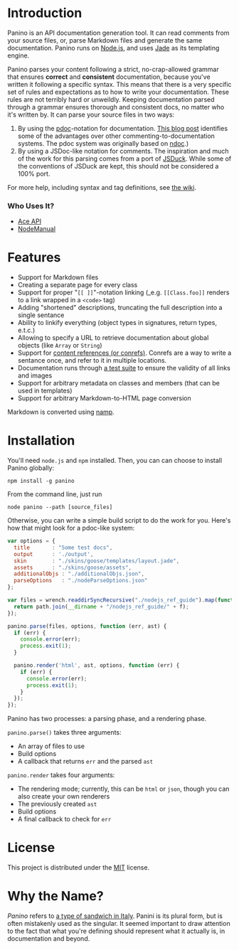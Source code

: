 # Introduction

Panino is an API documentation generation tool. It can read comments from your source files, or, parse Markdown files and generate the same documentation. Panino runs on [Node.js](http://www.nodejs.org), and uses [Jade](http://jade-lang.com/) as its templating engine.

Panino parses your content following a strict, no-crap-allowed grammar that ensures **correct** and **consistent** documentation, because you've written it following a specific syntax. This means that there is a very specific set of rules and expectations as to how to write your documentation. These rules are not terribly hard or unweildly. Keeping documentation parsed through a grammar ensures thorough and consistent docs, no matter who it's written by. It can parse your source files in two ways:

1. By using the [pdoc](https://github.com/tobie/pdoc)-notation for documentation. [This blog post](http://andrewdupont.net/2008/11/16/pdoc-inline-documentation-for-prototype/) identifies some of the advantages over other commenting-to-documentation systems.  The pdoc system was originally based on [ndoc](https://github.com/nodeca/ndoc).)
2. By using a JSDoc-like notation for comments. The inspiration and much of the work for this parsing comes from a port of [JSDuck](https://github.com/senchalabs/jsduck). While some of the conventions of JSDuck are kept, this should not be considered a 100% port.

For more help, including syntax and tag definitions, see [the wiki](https://github.com/gjtorikian/panino-docs/wiki).

### Who Uses It?

* [Ace API](http://ace.ajax.org/api)
* [NodeManual](http://www.nodemanual.org)

# Features

* Support for Markdown files
* Creating a separate page for every class
* Support for proper "`[[ ]]`"-notation linking (_e.g. `[[Class.foo]]` renders to a link wrapped in a `<code>` tag)
* Adding "shortened" descriptions, truncating the full description into a single sentance
* Ability to linkify everything (object types in signatures, return types, e.t.c.)
* Allowing to specify a URL to retrieve documentation about global objects (like `Array` or `String`)
* Support for [content references (or conrefs)](http://www.github.com/gjtorikian/markdown_conrefs). Conrefs are a way to write a sentance once, and refer to it in multiple locations. 
* Documentation runs through [a test suite](https://github.com/gjtorikian/functional-docs) to ensure the validity of all links and images
* Support for arbitrary metadata on classes and members (that can be used in templates)
* Support for arbitrary Markdown-to-HTML page conversion

Markdown is converted using [namp](https://github.com/gjtorikian/namp).

# Installation

You'll need `node.js` and `npm` installed. Then, you can can choose to install Panino globally:

    npm install -g panino

From the command line, just run

    node panino --path [source_files]

Otherwise, you can write a simple build script to do the work for you. Here's how that might look for a pdoc-like system:

```javascript
var options = {
  title       : "Some test docs",
  output      : './output',
  skin        : "./skins/goose/templates/layout.jade",
  assets      : "./skins/goose/assets",
  additionalObjs : "./additionalObjs.json",
  parseOptions   : "./nodeParseOptions.json"
};

var files = wrench.readdirSyncRecursive("./nodejs_ref_guide").map(function(f) {
  return path.join(__dirname + "/nodejs_ref_guide/" + f);
});

panino.parse(files, options, function (err, ast) {
  if (err) {
    console.error(err);
    process.exit(1);
  }

  panino.render('html', ast, options, function (err) {
    if (err) {
      console.error(err);
      process.exit(1);
    }
  });
});
```

Panino has two processes: a parsing phase, and a rendering phase. 

`panino.parse()` takes three arguments:

* An array of files to use
* Build options
* A callback that returns `err` and the parsed `ast`

`panino.render` takes four arguments:

* The rendering mode; currently, this can be `html` or `json`, though you can also create your own renderers
* The previously created `ast`
* Build options
* A final callback to check for `err`

# License

This project is distributed under the [MIT](https://github.com/gjtorikian/panino-docs/blob/master/LICENSE) license.

# Why the Name?

_Panino_ refers to [a type of sandwich in Italy](http://en.wikipedia.org/wiki/Panini_\(sandwich\)#Terminology). Panini is its plural form, but is often mistakenly used as the singular. It seemed important to draw attention to the fact that what you're defining should represent what it actually is, in documentation and beyond.